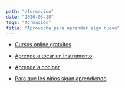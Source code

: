 ```yaml
---
path: "/formacion"
date: "2020-03-18"
tags: "formación"
title: "Aprovecha para aprender algo nuevo"
---
```


- [Cursos online gratuitos](/formacion/cursos-online-gratuitos)

- [Aprende a tocar un instrumento](/formacion/aprende-a-tocar-un-instrumento)

- [Aprende a cocinar](/formacion/aprende-a-cocinar)

- [Para que los niños sigan aprendiendo](/peques/aprender-desde-casa)
